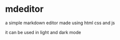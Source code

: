 # mdeditor
a simple markdown editor made using html css and js

it can be used in light and dark mode
